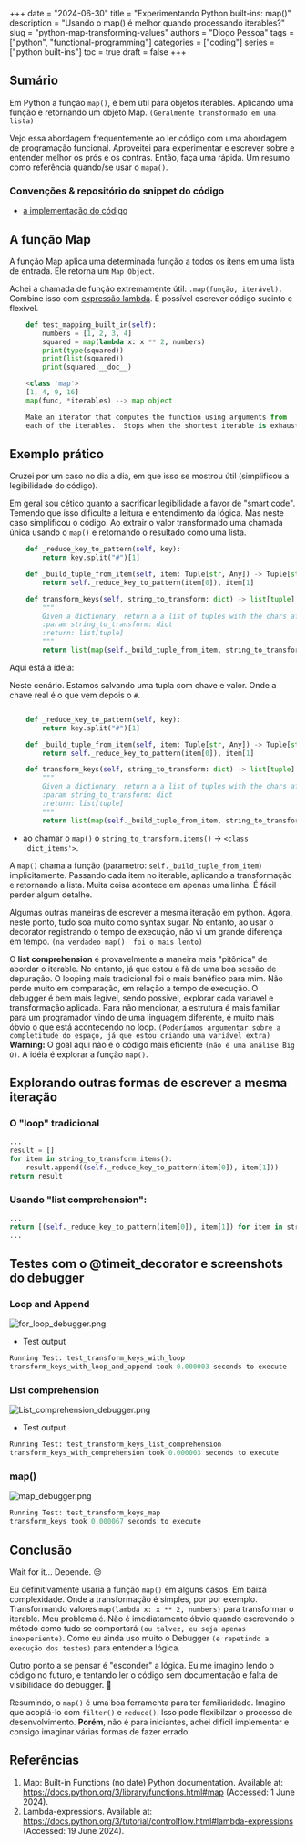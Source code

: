 +++
date = "2024-06-30"
title = "Experimentando Python built-ins: map()"
description = "Usando o map() é melhor quando processando iterables?"
slug = "python-map-transforming-values"
authors = "Diogo Pessoa"
tags = ["python", "functional-programming"]
categories = ["coding"]
series = ["python built-ins"]
toc = true
draft = false
+++

## Sumário

Em Python a função `map()`, é bem útil para objetos iterables. Aplicando uma função e retornando um
objeto Map. `(Geralmente transformado em uma lista)`

Vejo essa abordagem frequentemente ao ler código com uma abordagem de programação funcional.
Aproveitei para experimentar e escrever sobre e entender melhor os prós e os contras. Então, faça
uma rápida. Um resumo como referência quando/se usar o `mapa()`.

### Convenções & repositório do snippet do código

- [a implementação do código](https://github.com/diogo-pessoa/coding-exercises/blob/main/functional-programming/MapTransform.py)

## A função Map

A função Map aplica uma determinada função a todos os itens em uma lista de entrada. Ele retorna
um `Map Object`.

Achei a chamada de função extremamente útil: `.map(função, iterável).` Combine isso
com [expressão lambda](https://docs.python.org/3/tutorial/controlflow.html#lambda-expressions).
É possível escrever código sucinto e flexivel.

```python
    def test_mapping_built_in(self):
        numbers = [1, 2, 3, 4]
        squared = map(lambda x: x ** 2, numbers)
        print(type(squared))
        print(list(squared))
        print(squared.__doc__)
```

```python
    <class 'map'>
    [1, 4, 9, 16]
    map(func, *iterables) --> map object

    Make an iterator that computes the function using arguments from
    each of the iterables.  Stops when the shortest iterable is exhausted
```

## Exemplo prático

Cruzei por um caso no dia a dia, em que isso se mostrou útil (simplificou a legibilidade do código).

Em geral sou cético quanto a sacrificar legibilidade a favor de "smart code". Temendo que isso
dificulte a leitura e
entendimento da lógica. Mas neste caso simplificou o código. Ao extrair o valor transformado uma
chamada única usando o `map()` e retornando o resultado como uma lista.

```python
    def _reduce_key_to_pattern(self, key):
        return key.split("#")[1]

    def _build_tuple_from_item(self, item: Tuple[str, Any]) -> Tuple[str, Any]:
        return self._reduce_key_to_pattern(item[0]), item[1]

    def transform_keys(self, string_to_transform: dict) -> list[tuple]:
        """
        Given a dictionary, return a a list of tuples with the chars after "#".
        :param string_to_transform: dict
        :return: list[tuple]
        """
        return list(map(self._build_tuple_from_item, string_to_transform.items()))
``` 

Aqui está a ideia:

Neste cenário. Estamos salvando uma tupla com chave e valor. Onde a chave real é o que vem depois
o `#`.

```python

    def _reduce_key_to_pattern(self, key):
        return key.split("#")[1]

    def _build_tuple_from_item(self, item: Tuple[str, Any]) -> Tuple[str, Any]:
        return self._reduce_key_to_pattern(item[0]), item[1]

    def transform_keys(self, string_to_transform: dict) -> list[tuple]:
        """
        Given a dictionary, return a a list of tuples with the chars after "#".
        :param string_to_transform: dict
        :return: list[tuple]
        """
        return list(map(self._build_tuple_from_item, string_to_transform.items()))
```

* ao chamar o `map()` o `string_to_transform.items()` -> `<class 'dict_items'>`.

A `map()` chama a função (parametro: `self._build_tuple_from_item`) implicitamente. Passando cada
item
no iterable, aplicando a transformação e retornando a lista. Muita coisa acontece em apenas uma
linha. É fácil perder algum detalhe.

Algumas outras maneiras de escrever a mesma iteração em python. Agora, neste ponto, tudo soa muito
como syntax sugar. No entanto, ao usar o decorator registrando o tempo de execução, não vi um grande
diferença em tempo. `(na verdadeo map()  foi o mais lento)`

O **list comprehension** é provavelmente a maneira mais "pitônica" de abordar o iterable. No
entanto, já que estou a fã de uma boa sessão de depuração. O looping mais tradicional foi o mais
benéfico para mim.
Não perde muito em comparação, em relação a tempo de execução. O debugger é bem mais legível, sendo
possivel, explorar cada variavel e transformação aplicada. Para não mencionar, a estrutura é mais
familiar
para um programador vindo de uma linguagem diferente, é muito mais óbvio o que está acontecendo no
loop.
`(Poderíamos argumentar sobre a completitude do espaço, já que estou criando uma variável extra)`
**Warning:** O goal aqui não é o código mais eficiente `(não é uma análise Big O)`. A idéia é
explorar a função `map()`.

## Explorando outras formas de escrever a mesma iteração

### O "loop" tradicional

```python
...
result = []
for item in string_to_transform.items():
    result.append((self._reduce_key_to_pattern(item[0]), item[1]))
return result
```

### Usando "list comprehension":

```python
...
return [(self._reduce_key_to_pattern(item[0]), item[1]) for item in string_to_transform.items()]
...
```

## Testes com o @timeit_decorator e screenshots do  debugger

### Loop and Append

![for_loop_debugger.png](/images/map_python/for_loop_debugger.png)

* Test output

```python
Running Test: test_transform_keys_with_loop
transform_keys_with_loop_and_append took 0.000003 seconds to execute
```

### List comprehension

![List_comprehension_debugger.png](/images/map_python/List_comprehension_debugger.png)

* Test output

```python
Running Test: test_transform_keys_list_comprehension
transform_keys_with_comprehension took 0.000003 seconds to execute
```

### map()

![map_debugger.png](/images/map_python/map_debugger.png)

```python
Running Test: test_transform_keys_map
transform_keys took 0.000067 seconds to execute
```

## Conclusão

Wait for it… Depende. :unamused:

Eu definitivamente usaria a função `map()` em alguns casos. Em baixa complexidade. Onde a
transformação é simples, por
por exemplo. Transformando valores `map(lambda x: x ** 2, numbers)` para transformar o iterable.
Meu problema é. Não é imediatamente óbvio quando
escrevendo o método como tudo se comportará `(ou talvez, eu seja apenas inexperiente)`. Como eu
ainda uso muito o
Debugger `(e repetindo a execução dos testes)` para entender a lógica.

Outro ponto a se pensar é "esconder" a lógica. Eu me imagino lendo o código no futuro, e tentando
ler o
código sem documentação e falta de visibilidade do debugger. :cursing_face:

Resumindo, o `map()` é uma boa ferramenta para ter familiaridade. Imagino que acoplá-lo
com `filter()` e `reduce()`. Isso pode flexibilzar o processo de desenvolvimento. **Porém**, não é
para
iniciantes, achei dificil implementar e consigo imaginar várias formas de fazer errado.

## Referências

1. Map: Built-in Functions (no date) Python documentation. Available
   at: https://docs.python.org/3/library/functions.html#map (Accessed: 1 June 2024).
2. Lambda-expressions. Available
   at: https://docs.python.org/3/tutorial/controlflow.html#lambda-expressions (Accessed:
   19 June 2024).
